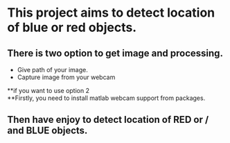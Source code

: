 # This project aims to detect location of blue or red objects.

## There is two option to get image and processing.
* Give path of your image.
* Capture image from your webcam

**if you want to use option 2 <br />
**Firstly, you need to install matlab webcam support from packages. <br />

## Then have enjoy to detect location of RED or / and BLUE objects.

	
